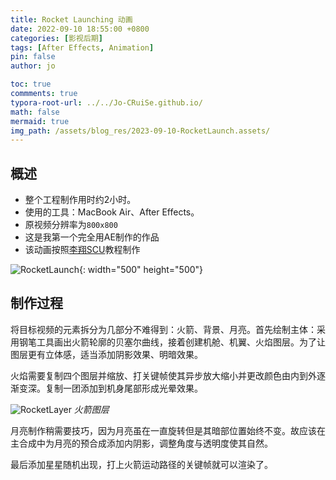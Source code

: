 ```yaml
---
title: Rocket Launching 动画
date: 2022-09-10 18:55:00 +0800
categories: [影视后期]
tags: [After Effects, Animation]
pin: false
author: jo

toc: true
commments: true
typora-root-url: ../../Jo-CRuiSe.github.io/
math: false
mermaid: true
img_path: /assets/blog_res/2023-09-10-RocketLaunch.assets/
---
```


## 概述

- 整个工程制作用时约2小时。
- 使用的工具：MacBook Air、After Effects。
- 原视频分辨率为`800x800`
- 这是我第一个完全用AE制作的作品
- 该动画按照[李翔SCU](https://www.bilibili.com/video/BV177411P7d1/?spm_id_from=333.999.0.0&vd_source=27f8535b972612917de0cca10f45313f)教程制作

![RocketLaunch](RocketLaunch.gif){: width="500" height="500"}

## 制作过程

将目标视频的元素拆分为几部分不难得到：火箭、背景、月亮。首先绘制主体：采用钢笔工具画出火箭轮廓的贝塞尔曲线，接着创建机舱、机翼、火焰图层。为了让图层更有立体感，适当添加阴影效果、明暗效果。

火焰需要复制四个图层并缩放、打关键帧使其异步放大缩小并更改颜色由内到外逐渐变深。复制一团添加到机身尾部形成光晕效果。

![RocketLayer](RocketLayer.png)
_火箭图层_

月亮制作稍需要技巧，因为月亮虽在一直旋转但是其暗部位置始终不变。故应该在主合成中为月亮的预合成添加内阴影，调整角度与透明度使其自然。

最后添加星星随机出现，打上火箭运动路径的关键帧就可以渲染了。

